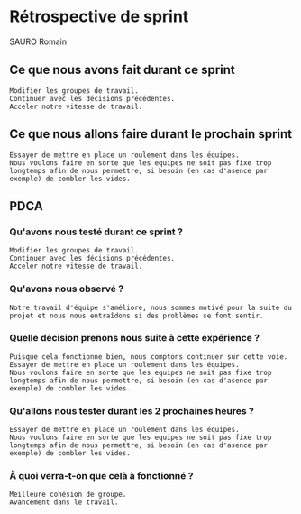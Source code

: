 # Rétrospective de sprint

SAURO Romain

## Ce que nous avons fait durant ce sprint
	Modifier les groupes de travail.
	Continuer avec les décisions précédentes.
	Acceler notre vitesse de travail.

## Ce que nous allons faire durant le prochain sprint
	Essayer de mettre en place un roulement dans les équipes.
	Nous voulons faire en sorte que les equipes ne soit pas fixe trop longtemps afin de nous permettre, si besoin (en cas d'asence par exemple) de combler les vides.

## PDCA 
### Qu'avons nous testé durant ce sprint ?
	Modifier les groupes de travail.
	Continuer avec les décisions précédentes.
	Acceler notre vitesse de travail.

### Qu'avons nous observé ?
	Notre travail d'équipe s'améliore, nous sommes motivé pour la suite du projet et nous nous entraîdons si des problèmes se font sentir.

### Quelle décision prenons nous suite à cette expérience ?
    Puisque cela fonctionne bien, nous comptons continuer sur cette voie.
	Essayer de mettre en place un roulement dans les équipes.
	Nous voulons faire en sorte que les equipes ne soit pas fixe trop longtemps afin de nous permettre, si besoin (en cas d'asence par exemple) de combler les vides.

### Qu'allons nous tester durant les 2 prochaines heures ? 
    Essayer de mettre en place un roulement dans les équipes.
	Nous voulons faire en sorte que les equipes ne soit pas fixe trop longtemps afin de nous permettre, si besoin (en cas d'asence par exemple) de combler les vides.

### À quoi verra-t-on que celà à fonctionné ?
	Meilleure cohésion de groupe.
	Avancement dans le travail.